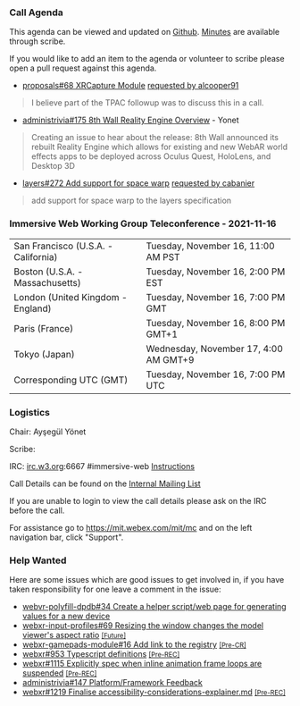 ### Call Agenda

This agenda can be viewed and updated on [Github](https://github.com/immersive-web/administrivia/blob/main/meetings/wg/2021-11-16-Immersive_Web_Working_Group_Teleconference-agenda.md). [Minutes](https://www.w3.org/2021/11/16-immersive-web-minutes.html) are available through scribe.

If you would like to add an item to the agenda or volunteer to scribe please open a pull request against this agenda.

* [proposals#68 XRCapture Module](https://github.com/immersive-web/proposals/issues/68) [requested by alcooper91](https://github.com/immersive-web/proposals/issues/68#issuecomment-957934506)
> I believe part of the TPAC followup was to discuss this in a call.

* [administrivia#175 8th Wall Reality Engine Overview](https://github.com/immersive-web/administrivia/issues/175) - Yonet
> Creating an issue to hear about the release: 
 >8th Wall announced its rebuilt Reality Engine which allows for existing and new WebAR world effects apps to be deployed across Oculus Quest, HoloLens, and Desktop 3D

* [layers#272 Add support for space warp](https://github.com/immersive-web/layers/issues/272) [requested by cabanier](https://github.com/immersive-web/layers/issues/272#issuecomment-961271958)
> add support for space warp to the layers specification

### Immersive Web Working Group Teleconference - 2021-11-16

<table>
<tr><td> San Francisco (U.S.A. - California) <td> Tuesday, November 16, 11:00 AM PST
<tr><td> Boston (U.S.A. - Massachusetts) <td> Tuesday, November 16, 2:00 PM EST
<tr><td> London (United Kingdom - England) <td> Tuesday, November 16, 7:00 PM GMT
<tr><td> Paris (France) <td> Tuesday, November 16, 8:00 PM GMT+1
<tr><td> Tokyo (Japan) <td> Wednesday, November 17, 4:00 AM GMT+9
<tr><td> Corresponding UTC (GMT) <td> Tuesday, November 16, 7:00 PM UTC
</table>

### Logistics

Chair: Ayşegül Yönet

Scribe:

IRC: [irc.w3.org](http://irc.w3.org/):6667 #immersive-web [Instructions](https://github.com/immersive-web/administrivia/blob/main/IRC.md)

Call Details can be found on the [Internal Mailing List](https://lists.w3.org/Archives/Member/internal-immersive-web/2019Feb/0002.html)

If you are unable to login to view the call details please ask on the IRC before the call.

For assistance go to https://mit.webex.com/mit/mc  and on the left navigation bar, click "Support".

### Help Wanted

Here are some issues which are good issues to get involved in, if you have taken responsibility for one leave a comment in the issue:

- [webvr-polyfill-dpdb#34 Create a helper script/web page for generating values for a new device](https://github.com/immersive-web/webvr-polyfill-dpdb/issues/34)
- [webxr-input-profiles#69 Resizing the window changes the model viewer's aspect ratio](https://github.com/immersive-web/webxr-input-profiles/issues/69) [<small>[Future]</small>](https://api.github.com/repos/immersive-web/webxr-input-profiles/milestones/4)
- [webxr-gamepads-module#16 Add link to the registry](https://github.com/immersive-web/webxr-gamepads-module/issues/16) [<small>[Pre-CR]</small>](https://api.github.com/repos/immersive-web/webxr-gamepads-module/milestones/1)
- [webxr#953 Typescript definitions](https://github.com/immersive-web/webxr/issues/953) [<small>[Pre-REC]</small>](https://api.github.com/repos/immersive-web/webxr/milestones/16)
- [webxr#1115 Explicitly spec when inline animation frame loops are suspended](https://github.com/immersive-web/webxr/issues/1115) [<small>[Pre-REC]</small>](https://api.github.com/repos/immersive-web/webxr/milestones/16)
- [administrivia#147 Platform/Framework Feedback](https://github.com/immersive-web/administrivia/issues/147)
- [webxr#1219 Finalise accessibility-considerations-explainer.md](https://github.com/immersive-web/webxr/issues/1219) [<small>[Pre-REC]</small>](https://api.github.com/repos/immersive-web/webxr/milestones/16)


              
